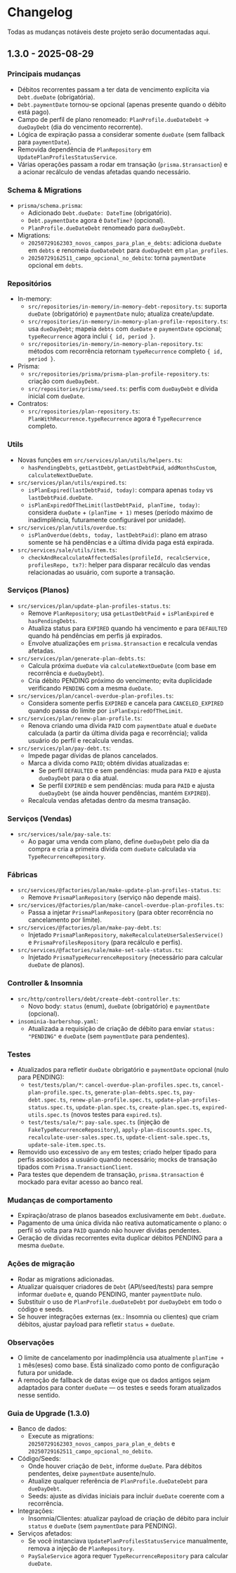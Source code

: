 # Changelog

Todas as mudanças notáveis deste projeto serão documentadas aqui.

## 1.3.0 - 2025-08-29

### Principais mudanças
- Débitos recorrentes passam a ter data de vencimento explícita via `Debt.dueDate` (obrigatória).
- `Debt.paymentDate` tornou-se opcional (apenas presente quando o débito está pago).
- Campo de perfil de plano renomeado: `PlanProfile.dueDateDebt` → `dueDayDebt` (dia do vencimento recorrente).
- Lógica de expiração passa a considerar somente `dueDate` (sem fallback para `paymentDate`).
- Removida dependência de `PlanRepository` em `UpdatePlanProfilesStatusService`.
- Várias operações passam a rodar em transação (`prisma.$transaction`) e a acionar recálculo de vendas afetadas quando necessário.

### Schema & Migrations
- `prisma/schema.prisma`:
  - Adicionado `Debt.dueDate: DateTime` (obrigatório).
  - `Debt.paymentDate` agora é `DateTime?` (opcional).
  - `PlanProfile.dueDateDebt` renomeado para `dueDayDebt`.
- Migrations:
  - `20250729162303_novos_campos_para_plan_e_debts`: adiciona `dueDate` em `debts` e renomeia `dueDateDebt` para `dueDayDebt` em `plan_profiles`.
  - `20250729162511_campo_opcional_no_debito`: torna `paymentDate` opcional em `debts`.

### Repositórios
- In-memory:
  - `src/repositories/in-memory/in-memory-debt-repository.ts`: suporta `dueDate` (obrigatório) e `paymentDate` nulo; atualiza create/update.
  - `src/repositories/in-memory/in-memory-plan-profile-repository.ts`: usa `dueDayDebt`; mapeia `debts` com `dueDate` e `paymentDate` opcional; `typeRecurrence` agora inclui `{ id, period }`.
  - `src/repositories/in-memory/in-memory-plan-repository.ts`: métodos com recorrência retornam `typeRecurrence` completo `{ id, period }`.
- Prisma:
  - `src/repositories/prisma/prisma-plan-profile-repository.ts`: criação com `dueDayDebt`.
  - `src/repositories/prisma/seed.ts`: perfis com `dueDayDebt` e dívida inicial com `dueDate`.
- Contratos:
  - `src/repositories/plan-repository.ts`: `PlanWithRecurrence.typeRecurrence` agora é `TypeRecurrence` completo.

### Utils
- Novas funções em `src/services/plan/utils/helpers.ts`:
  - `hasPendingDebts`, `getLastDebt`, `getLastDebtPaid`, `addMonthsCustom`, `calculateNextDueDate`.
- `src/services/plan/utils/expired.ts`:
  - `isPlanExpired(lastDebtPaid, today)`: compara apenas `today` vs `lastDebtPaid.dueDate`.
  - `isPlanExpiredOfTheLimit(lastDebtPaid, planTime, today)`: considera `dueDate` + `(planTime + 1)` meses (período máximo de inadimplência, futuramente configurável por unidade).
- `src/services/plan/utils/overdue.ts`:
  - `isPlanOverdue(debts, today, lastDebtPaid)`: plano em atraso somente se há pendências e a última dívida paga está expirada.
- `src/services/sale/utils/item.ts`:
  - `checkAndRecalculateAffectedSales(profileId, recalcService, profilesRepo, tx?)`: helper para disparar recálculo das vendas relacionadas ao usuário, com suporte a transação.

### Serviços (Planos)
- `src/services/plan/update-plan-profiles-status.ts`:
  - Remove `PlanRepository`; usa `getLastDebtPaid` + `isPlanExpired` e `hasPendingDebts`.
  - Atualiza status para `EXPIRED` quando há vencimento e para `DEFAULTED` quando há pendências em perfis já expirados.
  - Envolve atualizações em `prisma.$transaction` e recalcula vendas afetadas.
- `src/services/plan/generate-plan-debts.ts`:
  - Calcula próxima `dueDate` via `calculateNextDueDate` (com base em recorrência e `dueDayDebt`).
  - Cria débito PENDING próximo do vencimento; evita duplicidade verificando `PENDING` com a mesma `dueDate`.
- `src/services/plan/cancel-overdue-plan-profiles.ts`:
  - Considera somente perfis `EXPIRED` e cancela para `CANCELED_EXPIRED` quando passa do limite por `isPlanExpiredOfTheLimit`.
- `src/services/plan/renew-plan-profile.ts`:
  - Renova criando uma dívida `PAID` com `paymentDate` atual e `dueDate` calculada (a partir da última dívida paga e recorrência); valida usuário do perfil e recalcula vendas.
- `src/services/plan/pay-debt.ts`:
  - Impede pagar dívidas de planos cancelados.
  - Marca a dívida como `PAID`; obtém dívidas atualizadas e:
    - Se perfil `DEFAULTED` e sem pendências: muda para `PAID` e ajusta `dueDayDebt` para o dia atual.
    - Se perfil `EXPIRED` e sem pendências: muda para `PAID` e ajusta `dueDayDebt` (se ainda houver pendências, mantém `EXPIRED`).
  - Recalcula vendas afetadas dentro da mesma transação.

### Serviços (Vendas)
- `src/services/sale/pay-sale.ts`:
  - Ao pagar uma venda com plano, define `dueDayDebt` pelo dia da compra e cria a primeira dívida com `dueDate` calculada via `TypeRecurrenceRepository`.

### Fábricas
- `src/services/@factories/plan/make-update-plan-profiles-status.ts`:
  - Remove `PrismaPlanRepository` (serviço não depende mais).
- `src/services/@factories/plan/make-cancel-overdue-plan-profiles.ts`:
  - Passa a injetar `PrismaPlanRepository` (para obter recorrência no cancelamento por limite).
- `src/services/@factories/plan/make-pay-debt.ts`:
  - Injetado `PrismaPlanRepository`, `makeRecalculateUserSalesService()` e `PrismaProfilesRepository` (para recálculo e perfis).
- `src/services/@factories/sale/make-set-sale-status.ts`:
  - Injetado `PrismaTypeRecurrenceRepository` (necessário para calcular `dueDate` de planos).

### Controller & Insomnia
- `src/http/controllers/debt/create-debt-controller.ts`:
  - Novo body: `status` (enum), `dueDate` (obrigatório) e `paymentDate` (opcional).
- `insominia-barbershop.yaml`:
  - Atualizada a requisição de criação de débito para enviar `status: "PENDING"` e `dueDate` (sem `paymentDate` para pendentes).

### Testes
- Atualizados para refletir `dueDate` obrigatório e `paymentDate` opcional (nulo para PENDING):
  - `test/tests/plan/*`: `cancel-overdue-plan-profiles.spec.ts`, `cancel-plan-profile.spec.ts`, `generate-plan-debts.spec.ts`, `pay-debt.spec.ts`, `renew-plan-profile.spec.ts`, `update-plan-profiles-status.spec.ts`, `update-plan.spec.ts`, `create-plan.spec.ts`, `expired-utils.spec.ts` (novos testes para `expired.ts`).
  - `test/tests/sale/*`: `pay-sale.spec.ts` (injeção de `FakeTypeRecurrenceRepository`), `apply-plan-discounts.spec.ts`, `recalculate-user-sales.spec.ts`, `update-client-sale.spec.ts`, `update-sale-item.spec.ts`.
- Removido uso excessivo de `any` em testes; criado helper tipado para perfis associados a usuário quando necessário; mocks de transação tipados com `Prisma.TransactionClient`.
- Para testes que dependem de transação, `prisma.$transaction` é mockado para evitar acesso ao banco real.

### Mudanças de comportamento
- Expiração/atraso de planos baseados exclusivamente em `Debt.dueDate`.
- Pagamento de uma única dívida não reativa automaticamente o plano: o perfil só volta para `PAID` quando não houver dívidas pendentes.
- Geração de dívidas recorrentes evita duplicar débitos PENDING para a mesma `dueDate`.

### Ações de migração
- Rodar as migrations adicionadas.
- Atualizar quaisquer criadores de `Debt` (API/seed/tests) para sempre informar `dueDate` e, quando PENDING, manter `paymentDate` nulo.
- Substituir o uso de `PlanProfile.dueDateDebt` por `dueDayDebt` em todo o código e seeds.
- Se houver integrações externas (ex.: Insomnia ou clientes) que criam débitos, ajustar payload para refletir `status` + `dueDate`.

### Observações
- O limite de cancelamento por inadimplência usa atualmente `planTime + 1` mês(eses) como base. Está sinalizado como ponto de configuração futura por unidade.
- A remoção de fallback de datas exige que os dados antigos sejam adaptados para conter `dueDate` — os testes e seeds foram atualizados nesse sentido.

### Guia de Upgrade (1.3.0)
- Banco de dados:
  - Execute as migrations: `20250729162303_novos_campos_para_plan_e_debts` e `20250729162511_campo_opcional_no_debito`.
- Código/Seeds:
  - Onde houver criação de `Debt`, informe `dueDate`. Para débitos pendentes, deixe `paymentDate` ausente/nulo.
  - Atualize qualquer referência de `PlanProfile.dueDateDebt` para `dueDayDebt`.
  - Seeds: ajuste as dívidas iniciais para incluir `dueDate` coerente com a recorrência.
- Integrações:
  - Insomnia/Clientes: atualizar payload de criação de débito para incluir `status` e `dueDate` (sem `paymentDate` para PENDING).
- Serviços afetados:
  - Se você instanciava `UpdatePlanProfilesStatusService` manualmente, remova a injeção de `PlanRepository`.
  - `PaySaleService` agora requer `TypeRecurrenceRepository` para calcular `dueDate`.
